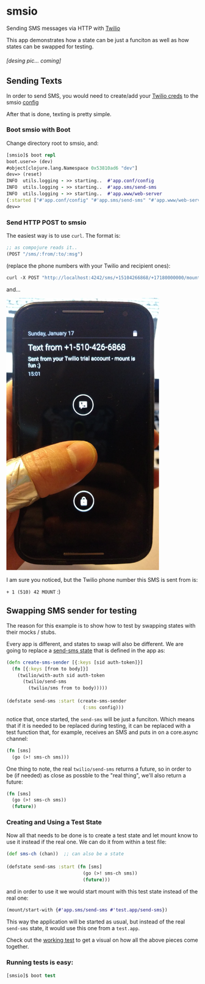 # smsio

Sending SMS messages via HTTP with [Twilio](https://github.com/owainlewis/twilio)

This app demonstrates how a state can be just a funciton as well as how states can be swapped for testing.

###### [desing pic... coming]

## Sending Texts

In order to send SMS, you would need to create/add your [Twilio creds](https://www.twilio.com/help/faq/twilio-basics/what-is-the-auth-token-and-how-can-i-change-it)
to the smsio [config](dev/resources/config.edn#L4)

After that is done, texting is pretty simple.

### Boot smsio with Boot

Change directory root to smsio, and:

```clojure
[smsio]$ boot repl
boot.user=> (dev)
#object[clojure.lang.Namespace 0x53810ad6 "dev"]
dev=> (reset)
INFO  utils.logging - >> starting..  #'app.conf/config
INFO  utils.logging - >> starting..  #'app.sms/send-sms
INFO  utils.logging - >> starting..  #'app.www/web-server
{:started ["#'app.conf/config" "#'app.sms/send-sms" "#'app.www/web-server"]}
dev=>
```

### Send HTTP POST to smsio

The easiest way is to use `curl`. The format is:

```clojure
;; as compojure reads it..
(POST "/sms/:from/:to/:msg")
```

(replace the phone numbers with your Twilio and recipient ones):

```clojure
curl -X POST "http://localhost:4242/sms/+15104266868/+17180000000/mount%20is%20fun%20:)"
```

and...

<img src="../doc/smsio/mount-is-fun-sms.png" width="400px">

I am sure you noticed, but the Twilio phone number this SMS is sent from is:

`+ 1 (510) 42 MOUNT` :)

## Swapping SMS sender for testing

The reason for this example is to show how to test by swapping states with their mocks / stubs.

Every app is different, and states to swap will also be different. We are going to replace a [send-sms state](https://github.com/tolitius/stater/blob/master/smsio/src/app/sms.clj#L12) that is defined in the app as: 

```clojure
(defn create-sms-sender [{:keys [sid auth-token]}]
  (fn [{:keys [from to body]}]
    (twilio/with-auth sid auth-token
      (twilio/send-sms 
        (twilio/sms from to body)))))

(defstate send-sms :start (create-sms-sender 
                            (:sms config)))
```

notice that, once started, the `send-sms` will be just a funciton. Which means that if it is needed to be replaced during testing, it can be replaced with a test function that, for example, receives an SMS and puts in on a core.async channel:

```clojure
(fn [sms] 
  (go (>! sms-ch sms)))
```

One thing to note, the real `twilio/send-sms` returns a future, so in order to be (if needed) as close as possble to the "real thing", we'll also return a future:

```clojure
(fn [sms] 
  (go (>! sms-ch sms))
  (future))
```

### Creating and Using a Test State

Now all that needs to be done is to create a test state and let mount know to use it instead if the real one. We can do it from within a test file:

```clojure
(def sms-ch (chan))  ;; can also be a state

(defstate send-sms :start (fn [sms] 
                            (go (>! sms-ch sms))
                            (future)))
```

and in order to use it we would start mount with this test state instead of the real one:

```clojure
(mount/start-with {#'app.sms/send-sms #'test.app/send-sms})
```

This way the application will be started as usual, but instead of the real `send-sms` state, it would use this one from a `test.app`.

Check out the [working test](https://github.com/tolitius/stater/blob/master/smsio/test/app/test/app.clj) to get a visual on how all the above pieces come together.

### Running tests is easy:

```clojure
[smsio]$ boot test
```
